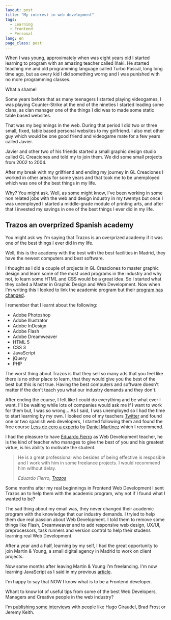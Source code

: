 ```yaml
---
layout: post
title: "My interest in web development"
tags:
  - Learning
  - Frontend
  - Personal
lang: en
page_class: post
---
```


When I was young, approximately when was eight years old I started learning to program with an amazing teacher called Iñaki. He started teaching me and old programming language called Turbo Pascal, long long time ago, but as every kid I did something worng and I was punished with no more programming classes.

What a shame!

Some years before that as many teenagers I started playing videogames, I was playing Counter-Strike at the end of the nineties I started leading some clans, as clan manager one of the things I did was to made some static table based websites.

That was my beginnings in the web. During that period I did two or three small, fixed, table based personal websites to my girlfriend. I also met other guy which would be one good friend and videogame mate for a few years called Javier.

Javier and other two of his friends started a small graphic design studio called GL Creaciones and told my to join them. We did some small projects from 2002 to 2004.

After my break with my grilfriend and ending my journey in GL Creaciones I worked in other areas for some years and that took me to be unemployed which was one of the best things in my life.

Why? You might ask. Well, as some might know, I've been working in some non related jobs with the web and design industry in my twentys but once I was unemployed I started a middle-grade module of printing arts, and after that I invested my savings in one of the best things I ever did in my life.

## Trazos an overprized Spanish academy

You might ask wy I'm saying that Trazos is an overprized academy if it was one of the best things I ever did in my life.

Well, this is the academy with the best with the best facilities in Madrid, they have the newest computers and best software.

I thought as I did a couple of projects in GL Creaciones to master graphic design and learn some of the most used programs in the industry and why not, to learn some HTML and CSS would be a great idea. So I started what they called a Master in Graphic Design and Web Development. Now when I'm writing this I looked to link the academic program but their <a class="link link--special" href="http://www.trazos.net/cursos/curso-de-diseno-web/" target="_blank" rel="noopener">program has changed</a>.

I remember that I learnt about the following:

- Adobe Photoshop
- Adobe Illustrator
- Adobe InDesign
- Adobe Flash
- Adobe Dreamweaver
- HTML 5
- CSS 3
- JavaScript
- jQuery
- PHP

The worst thing about Trazos is that they sell so many ads that you feel like there is no other place to learn, that they would give you the best of the best but this is not true. Having the best computers and software doesn't matter if the don't teach you what our industry demands and they don't.

After ending the course, I felt like I could do everything and be what ever I want. I'll be waiting while lots of companies would ask me if I want to work for them but, I was so wrong... As I said, I was unemployed so I had the time to start learning by my own. I looked one of my teachers <a class="link link--special" href="https://twitter.com/eduardofierrogo" target="_blank" rel="noopener">Twitter</a> and found one or two spanish web developers, I started following them and found the free course <a class="link link--special" href="https://www.udemy.com/less-de-cero-a-experto/" target="_blank" rel="noopener">Less de cero a experto</a> by <a class="link link--special" href="https://twitter.com/Wakkos" target="_blank" rel="noopener">Daniel Martinez</a> which I recommend.

I had the pleasure to have <a class="link link--special" href="http://eduardofierro.pro/index.php" target="_blank" rel="noopener">Eduardo Fierro</a> as Web Development teacher, he is the kind of teacher who manages to give the best of you and his greatest virtue, is his ability to motivate the student.

<blockquote class="quote">
    <p>He is a great professional who besides of being effective is resposible and I work with him in some freelance projects. I would recommend him without delay.</p>
    <cite>Eduardo Fierro, <a class="link link--special" href="http://www.trazos.net" target="_blank" rel="noopener">Trazos</a></cite>
</blockquote>

Some months after my real beginnings in Frontend Web Development I sent Trazos an to help them with the academic program, why not if I found what I wanted to be?

The sad thing about my email was, they never changed their academic program with the knowledge that our industry demands. I tryied to help them due real passion about Web Development. I told them to remove some things like Flash, Dreamweaver and to add responsive web design, UX/UI, preprocessors, task runners and version control to help their studens learning real Web Development.

After a year and a half, learning by my self, I had the great opportunity to join Martin & Young, a small digital agency in Madrid to work on client projects.

Now some months after leaving Martin & Young I'm freelancing. I'm now learning JavaScript as I said in my previous <a class="link link--special" href="/2016/02/18/my-next-step-learning-and-new-years-resolutions/" target="_blank" rel="noopener">article</a>.

I'm happy to say that NOW I know what is to be a Frontend developer.

Whant to know lot of useful tips from some of the best Web Developers, Managers and Creative people in the web industry?

I'm <a class="link link--special" href="/projects/interviews/">publishing some interviews</a> with people like Hugo Giraudel, Brad Frost or Jeremy Keith.
